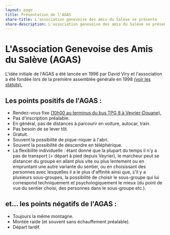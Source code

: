 ```yaml
---
layout: page
title: Présentation de l'AGAS
share-title: L'association genevoise des amis du Salève se présente
share-description: L'association genevoise des amis du Salève se présente
---
```

# L'Association Genevoise des Amis du Salève (AGAS)
L'idée initiale de l'AGAS a été lancée en 1996 par David Viry et l'association a été fondée lors de la première assemblée générale en 1998 [(voir les statuts).](/statuts)

## Les points positifs de l'AGAS :

* Rendez-vous fixe [(10h00 au terminus du bus TPG 8 à Veyrier-Douane).](/infos-pratiques)
* Pas d'inscription préalable.
* En général, pas de distances à parcourir en voiture, autocar, train.
* Pas besoin de se lever tôt.
* Gratuit.
* Souvent la possibilité de pique-niquer à l'abri.
* Souvent la possibilité de descendre en téléphérique.
* La flexibilité individuelle : étant donné que la plupart du temps il n'y a pas de transport (= départ à pied depuis Veyrier), le marcheur peut se distancer du groupe en allant plus vite ou plus lentement ou en empruntant une autre variante du sentier, ou en choisissant des personnes avec lesquelles il a le plus d'affinité ainsi que, s'il y a plusieurs sous-groupes, la possibilité de choisir le sous-groupe qui lui correspond techniquement et psychologiquement le mieux (du point de vue du sentier choisi, des personnes dans le sous-groupe etc.).

## et... les points négatifs de l'AGAS :

* Toujours la même montagne.
* Montée raide (et souvent sans échauffement préalable).
* Départ tardif.
